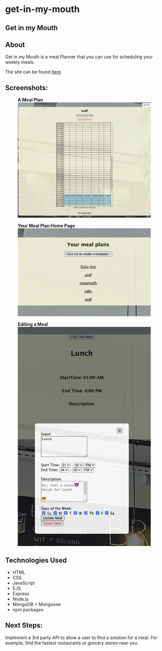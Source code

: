 # get-in-my-mouth

## Get in my Mouth ##

## About
Get in my Mouth is a meal Planner that you can use for scheduling your weekly meals. 

The site can be found <a href="https://get-in-my-mouth.onrender.com">here</a>

## Screenshots:
<figure>
  <figcaption><strong>A Meal Plan</strong></figcaption>
  <img src="public/images/Screenshot1.png" alt="Trulli" width="900">
</figure>


<figure>
  <figcaption><strong>Your Meal Plan Home Page</strong></figcaption>
  <img src="public/images/Screenshot2.png" alt="Trulli" width="900">
</figure>

<figure>
  <figcaption><strong>Editing a Meal</strong></figcaption>
  <img src="public/images/Screenshot3.png" alt="Trulli" width="900">
</figure>

## Technologies Used
- HTML
- CSS
- JavaScript
- EJS
- Express
- Node.js
- MongoDB + Mongoose
- npm packages

## Next Steps:
Implement a 3rd party API to allow a user to find a solution for a meal. For example, find the fastest restaurants or grocery stores near you. 